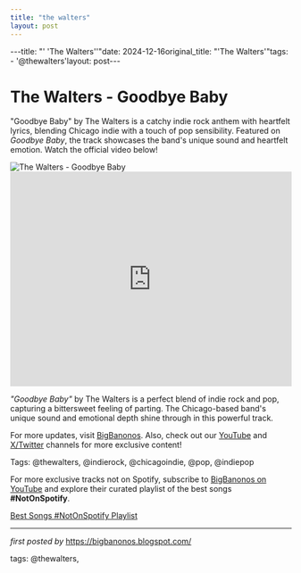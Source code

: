 ```yaml
---
title: "the walters"
layout: post
---
```

---title: "' 'The Walters''"date: 2024-12-16original_title: "'The Walters'"tags:  - '@thewalters'layout: post---<!-- Title of the Post --><h1 >The Walters - Goodbye Baby</h1> <!-- Introductory Text --><p >"Goodbye Baby" by The Walters is a catchy indie rock anthem with heartfelt lyrics, blending Chicago indie with a touch of pop sensibility. Featured on *Goodbye Baby*, the track showcases the band's unique sound and heartfelt emotion. Watch the official video below!</p> <!-- Featured Image --><div > <img src="https://i.scdn.co/image/ab67616d0000b273479526c8d5cbd3bf8b8f7d07" alt="The Walters - Goodbye Baby" /></div> <!-- YouTube Video Embed --><div > <iframe width="100%" height="385" src="https://www.youtube.com/embed/ImxNje6oEH4" title="The Walters - 'Goodbye Baby' [Official Video]" frameborder="0" allow="accelerometer; autoplay; clipboard-write; encrypted-media; gyroscope; picture-in-picture; web-share" referrerpolicy="strict-origin-when-cross-origin" allowfullscreen></iframe></div> <!-- Song Information --><div > <p><em>"Goodbye Baby"</em> by The Walters is a perfect blend of indie rock and pop, capturing a bittersweet feeling of parting. The Chicago-based band's unique sound and emotional depth shine through in this powerful track.</p></div> <!-- Footer Links --><div > <p>For more updates, visit <a href="https://bigbanonos.blogspot.com/" target="_blank">BigBanonos</a>. Also, check out our <a href="https://www.youtube.com/@BigBanonos" target="_blank">YouTube</a> and <a href="https://x.com/bigbanonos" target="_blank">X/Twitter</a> channels for more exclusive content!</p></div> <!-- Tags --><p >Tags: @thewalters, @indierock, @chicagoindie, @pop, @indiepop</p><!--Subscribe and Playlist Links--><div>    <p>For more exclusive tracks not on Spotify, subscribe to <a href="https://www.youtube.com/@BigBanonos" target="_blank">BigBanonos on YouTube</a> and explore their curated playlist of the best songs <strong>#NotOnSpotify</strong>.</p>    <p><a href="https://www.youtube.com/playlist?list=PLtuNtuTatqI0kFahUCbtbfenC_ET5O_tr" target="_blank">Best Songs #NotOnSpotify Playlist<br /></a></p></div><hr /><p><em>first posted by</em> <a href="https://bigbanonos.blogspot.com/" rel="noopener" target="_new">https://bigbanonos.blogspot.com/</a></p><p>tags: @thewalters,</p>